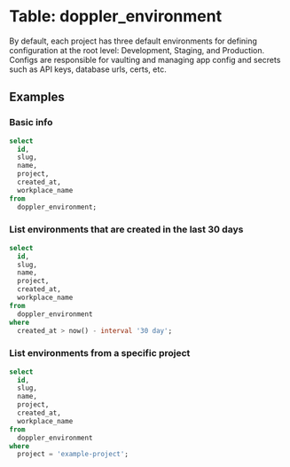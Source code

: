# Table: doppler_environment

By default, each project has three default environments for defining configuration at the root level: Development, Staging, and Production. Configs are responsible for vaulting and managing app config and secrets such as API keys, database urls, certs, etc.

## Examples

### Basic info

```sql
select
  id,
  slug,
  name,
  project,
  created_at,
  workplace_name
from
  doppler_environment;
```

### List environments that are created in the last 30 days

```sql
select
  id,
  slug,
  name,
  project,
  created_at,
  workplace_name
from
  doppler_environment
where
  created_at > now() - interval '30 day';
```

### List environments from a specific project

```sql
select
  id,
  slug,
  name,
  project,
  created_at,
  workplace_name
from
  doppler_environment
where
  project = 'example-project';
```
